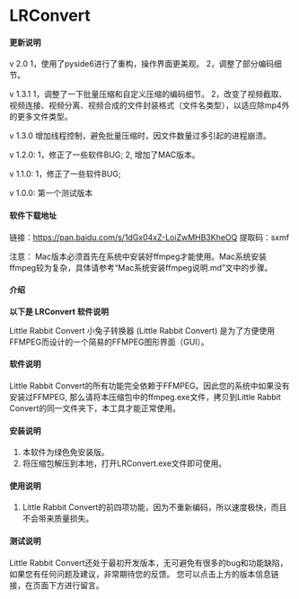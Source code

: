 # LRConvert


#### 更新说明
v 2.0
    1，使用了pyside6进行了重构，操作界面更美观。
    2，调整了部分编码细节。

v 1.3.1
    1，调整了一下批量压缩和自定义压缩的编码细节。
    2，改变了视频截取、视频连接、视频分离、视频合成的文件封装格式（文件名类型），以适应除mp4外的更多文件类型。

v 1.3.0
    增加线程控制，避免批量压缩时，因文件数量过多引起的进程崩溃。

v 1.2.0:
    1，修正了一些软件BUG;
    2, 增加了MAC版本。

v 1.1.0:
    1，修正了一些软件BUG;

v 1.0.0:
    第一个测试版本

#### 软件下载地址

链接：https://pan.baidu.com/s/1dGx04xZ-LoiZwMHB3KheOQ 
提取码：sxmf 


注意： Mac版本必须首先在系统中安装好ffmpeg才能使用。Mac系统安装ffmpeg较为复杂，具体请参考“Mac系统安装ffmpeg说明.md”文中的步骤。


#### 介绍
**以下是 LRConvert 软件说明** 

Little Rabbit Convert 小兔子转换器 (Little Rabbit Convert) 是为了方便使用FFMPEG而设计的一个简易的FFMPEG图形界面（GUI）。


#### 软件说明
Little Rabbit Convert的所有功能完全依赖于FFMPEG。因此您的系统中如果没有安装过FFMPEG,
那么请将本压缩包中的ffmpeg.exe文件，拷贝到Little Rabbit Convert的同一文件夹下，本工具才能正常使用。


#### 安装说明

1.  本软件为绿色免安装版。
2.  将压缩包解压到本地，打开LRConvert.exe文件即可使用。


#### 使用说明

1.  Little Rabbit Convert的前四项功能，因为不重新编码，所以速度极快，而且不会带来质量损失。


#### 测试说明

Little Rabbit Convert还处于最初开发版本，无可避免有很多的bug和功能缺陷，
如果您有任何问题及建议，非常期待您的反馈。
您可以点击上方的版本信息链接，在页面下方进行留言。

